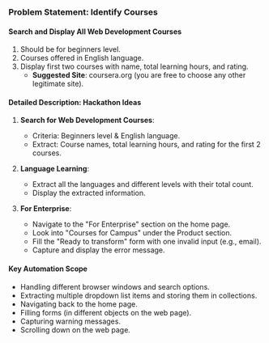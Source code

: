 ### Problem Statement: Identify Courses

#### Search and Display All Web Development Courses
1. Should be for beginners level.
2. Courses offered in English language.
3. Display first two courses with name, total learning hours, and rating.
   - **Suggested Site**: coursera.org (you are free to choose any other legitimate site).

#### Detailed Description: Hackathon Ideas

1. **Search for Web Development Courses**:
   - Criteria: Beginners level & English language.
   - Extract: Course names, total learning hours, and rating for the first 2 courses.

2. **Language Learning**:
   - Extract all the languages and different levels with their total count.
   - Display the extracted information.

3. **For Enterprise**:
   - Navigate to the "For Enterprise" section on the home page.
   - Look into "Courses for Campus" under the Product section.
   - Fill the "Ready to transform" form with one invalid input (e.g., email).
   - Capture and display the error message.

#### Key Automation Scope

- Handling different browser windows and search options.
- Extracting multiple dropdown list items and storing them in collections.
- Navigating back to the home page.
- Filling forms (in different objects on the web page).
- Capturing warning messages.
- Scrolling down on the web page.

